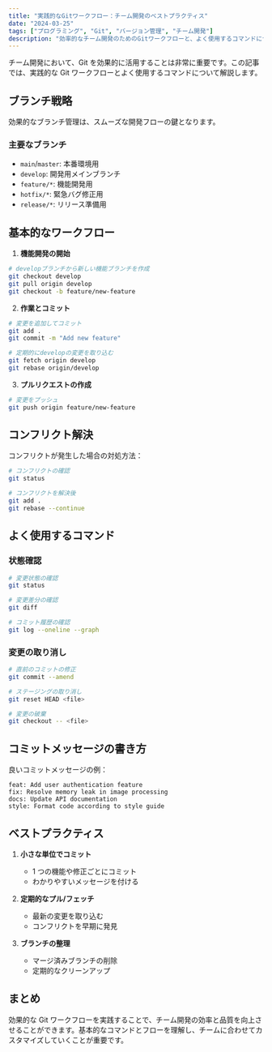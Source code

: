 ```yaml
---
title: "実践的なGitワークフロー：チーム開発のベストプラクティス"
date: "2024-03-25"
tags: ["プログラミング", "Git", "バージョン管理", "チーム開発"]
description: "効率的なチーム開発のためのGitワークフローと、よく使用するコマンドについて解説します。"
---
```


チーム開発において、Git を効果的に活用することは非常に重要です。この記事では、実践的な Git ワークフローとよく使用するコマンドについて解説します。

## ブランチ戦略

効果的なブランチ管理は、スムーズな開発フローの鍵となります。

### 主要なブランチ

- `main`/`master`: 本番環境用
- `develop`: 開発用メインブランチ
- `feature/*`: 機能開発用
- `hotfix/*`: 緊急バグ修正用
- `release/*`: リリース準備用

## 基本的なワークフロー

1. **機能開発の開始**

```bash
# developブランチから新しい機能ブランチを作成
git checkout develop
git pull origin develop
git checkout -b feature/new-feature
```

2. **作業とコミット**

```bash
# 変更を追加してコミット
git add .
git commit -m "Add new feature"

# 定期的にdevelopの変更を取り込む
git fetch origin develop
git rebase origin/develop
```

3. **プルリクエストの作成**

```bash
# 変更をプッシュ
git push origin feature/new-feature
```

## コンフリクト解決

コンフリクトが発生した場合の対処方法：

```bash
# コンフリクトの確認
git status

# コンフリクトを解決後
git add .
git rebase --continue
```

## よく使用するコマンド

### 状態確認

```bash
# 変更状態の確認
git status

# 変更差分の確認
git diff

# コミット履歴の確認
git log --oneline --graph
```

### 変更の取り消し

```bash
# 直前のコミットの修正
git commit --amend

# ステージングの取り消し
git reset HEAD <file>

# 変更の破棄
git checkout -- <file>
```

## コミットメッセージの書き方

良いコミットメッセージの例：

```
feat: Add user authentication feature
fix: Resolve memory leak in image processing
docs: Update API documentation
style: Format code according to style guide
```

## ベストプラクティス

1. **小さな単位でコミット**

   - 1 つの機能や修正ごとにコミット
   - わかりやすいメッセージを付ける

2. **定期的なプル/フェッチ**

   - 最新の変更を取り込む
   - コンフリクトを早期に発見

3. **ブランチの整理**
   - マージ済みブランチの削除
   - 定期的なクリーンアップ

## まとめ

効果的な Git ワークフローを実践することで、チーム開発の効率と品質を向上させることができます。基本的なコマンドとフローを理解し、チームに合わせてカスタマイズしていくことが重要です。
